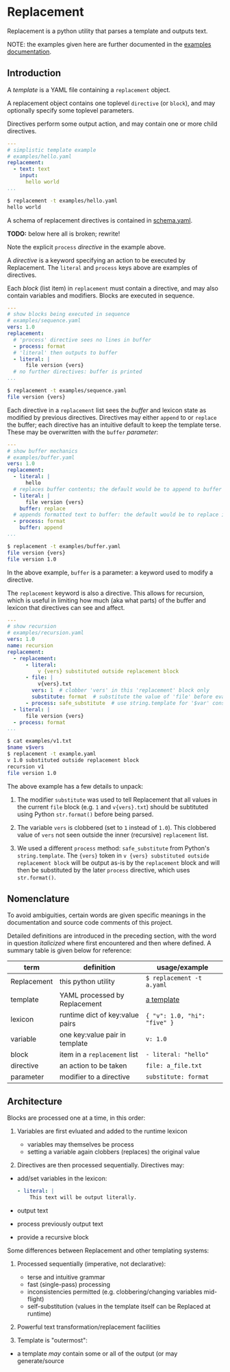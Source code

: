 # Replacement

Replacement is a python utility that parses a template and outputs text.

NOTE: the examples given here are further documented in the
	[examples documentation](examples/README.md).

## Introduction

A *template* is a YAML file containing a `replacement` object.

A replacement object contains one toplevel `directive` (or `block`),
	and may optionally specify some toplevel parameters.

Directives perform some output action, and may contain
	one or more child directives.

```yaml
---
# simplistic template example
# examples/hello.yaml
replacement:
  - text: text
    input:
      hello world
...
```

```bash
$ replacement -t examples/hello.yaml
hello world
```

A schema of replacement directives is contained in [schema.yaml](./schema.yaml).

**TODO:** below here all is broken; rewrite!

Note the explicit `process` *directive* in the example above.

A *directive* is a keyword specifying an action to be executed by Replacement.
The `literal` and `process` keys above are examples of directives.

Each *block* (list item) in `replacement` must contain a directive,
	and may also contain variables and modifiers.
Blocks are executed in sequence.

```yaml
---
# show blocks being executed in sequence
# examples/sequence.yaml
vers: 1.0
replacement:
  # 'process' directive sees no lines in buffer
  - process: format
  # 'literal' then outputs to buffer
  - literal: |
      file version {vers}
  # no further directives: buffer is printed
...
```

```bash
$ replacement -t examples/sequence.yaml
file version {vers}
```

Each directive in a `replacement` list sees the *buffer* and lexicon state
	as modified by previous directives.
Directives may either `append` to or `replace` the buffer;
	each directive has an intuitive default to keep the template terse.
These may be overwritten with the `buffer` *parameter*:

```yaml
---
# show buffer mechanics
# examples/buffer.yaml
vers: 1.0
replacement:
  - literal: |
      hello
  # replaces buffer contents; the default would be to append to buffer
  - literal: |
      file version {vers}
    buffer: replace
  # appends formatted text to buffer: the default would be to replace it
  - process: format
    buffer: append
...
```

```bash
$ replacement -t examples/buffer.yaml
file version {vers}
file version 1.0
```

In the above example, `buffer` is a parameter: a keyword used to modify a directive.

The `replacement` keyword is also a directive.
This allows for recursion, which is useful in limiting how much (aka what parts)
	of the buffer and lexicon that directives can see and affect.

```yaml
---
# show recursion
# examples/recursion.yaml
vers: 1.0
name: recursion
replacement:
  - replacement:
      - literal:
          v {vers} substituted outside replacement block
      - file: |
          v{vers}.txt
        vers: 1  # clobber 'vers' in this 'replacement' block only
        substitute: format  # substitute the value of 'file' before evaluating
      - process: safe_substitute  # use string.template for '$var' constructs
  - literal: |
      file version {vers}
  - process: format
...
```

```bash
$ cat examples/v1.txt
$name v$vers
$ replacement -t example.yaml
v 1.0 substituted outside replacement block
recursion v1
file version 1.0
```

The above example has a few details to unpack:

1. The modifier `substitute` was used to tell Replacement
	that all values in the current `file` block (e.g. `1` and `v{vers}.txt`)
	should be subtituted using Python `str.format()` before being parsed.

1. The variable `vers` is clobbered (set to `1` instead of `1.0`).
This clobbered value of `vers` not seen outside the inner (recursive)
	`replacement` list.

1. We used a different `process` method: `safe_substitute` from Python's
	`string.template`.
The `{vers}` token in `v {vers} substituted outside replacement block`
	will be output as-is by the `replacement` block and will then
	be substituted by the later `process` directive, which uses `str.format()`.

## Nomenclature

To avoid ambiguities, certain words are given specific meanings in
	the documentation and source code comments of this project.

Detailed definitions are introduced in the preceding section, with the word
	in question *italicized* where first encountered and then where defined.
A summary table is given below for reference:

| term        | definition                      | usage/example                |
| ----------- | ------------------------------- | ---------------------------- |
| Replacement | this python utility             | `$ replacement -t a.yaml`    |
| template    | YAML processed by Replacement   | [a template](template.yaml)  |
| lexicon     | runtime dict of key:value pairs | `{ "v": 1.0, "hi": "five" }` |
| variable    | one key:value pair in template  | `v: 1.0`                     |
| block       | item in a `replacement` list    | `- literal: "hello"`         |
| directive   | an action to be taken           | `file: a_file.txt`           |
| parameter   | modifier to a directive         | `substitute: format`         |

## Architecture

Blocks are processed one at a time, in this order:

1. Variables are first evluated and added to the runtime lexicon
	- variables may themselves be process
	- setting a variable again clobbers (replaces) the original value

1. Directives are then processed sequentially.
	Directives may:
- add/set variables in the lexicon:

	```yaml
	- literal: |
	    This text will be output literally.
	```

- output text
- process previously output text
- provide a recursive block

Some differences between Replacement and other templating systems:

1. Processed sequentially (imperative, not declarative):
	- terse and intuitive grammar
	- fast (single-pass) processing
	- inconsistencies permitted (e.g. clobbering/changing variables mid-flight)
	- self-substitution (values in the template itself can be Replaced at runtime)

1. Powerful text transformation/replacement facilities

1. Template is "outermost":
- a template *may* contain some or all of the output (or may generate/source
